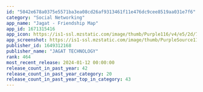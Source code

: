 ```yaml
---
id: "5042e678a0375e5571ba3ea08cd26af9313461f11e476dc9cee8519aa031e7f6"
category: "Social Networking"
app_name: "Jagat - Friendship Map"
app_id: 1671315416
app_icon: https://is1-ssl.mzstatic.com/image/thumb/Purple116/v4/e5/2d/74/e52d7443-45aa-94e2-acfe-cbb08f88324c/AppIcon-1-0-0-1x_U007ephone-0-10-0-85-220.png/1024x1024bb.png
app_screenshot: https://is1-ssl.mzstatic.com/image/thumb/PurpleSource116/v4/d2/83/f0/d283f081-8d17-7c2d-3509-7e8e5da7da4f/b2e8ab02-c7e4-4b98-b8cf-dcd6af7e6493_01.png/1242x2688bb.png
publisher_id: 1649312168
publisher_name: "JAGAT TECHNOLOGY"
rank: 464
most_recent_release: 2024-01-12 00:00:00
release_count_in_past_year: 42
release_count_in_past_year_category: 20
release_count_in_past_year_top_in_category: 43
---
```

